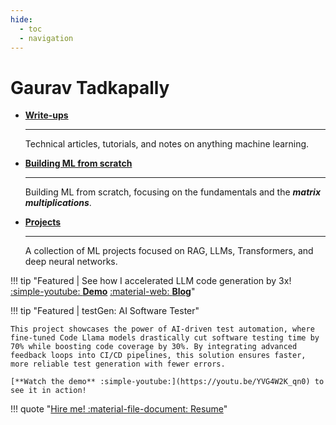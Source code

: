 ```yaml
---
hide:
  - toc
  - navigation
---
```


# **Gaurav Tadkapally**

<div class="grid cards" markdown>

- [__Write-ups__](writeups/index.md)

    ---

    Technical articles, tutorials, and notes on anything machine learning.

- [__Building ML from scratch__](everything-from-scratch/index.md)

    ---

    Building ML from scratch, focusing on the fundamentals and the __*matrix multiplications*__.

- [__Projects__](projects/index.md)

    ---

    A collection of ML projects focused on RAG, LLMs, Transformers, and deep neural networks. 

</div>

!!! tip "Featured | See how I accelerated LLM code generation by 3x! [:simple-youtube: **Demo**](https://youtu.be/U9VHQZDTzo4) [:material-web: **Blog**](writeups/accelerating-code-llms/index.md)" 

!!! tip "Featured | testGen: AI Software Tester"

    This project showcases the power of AI-driven test automation, where fine-tuned Code Llama models drastically cut software testing time by 70% while boosting code coverage by 30%. By integrating advanced feedback loops into CI/CD pipelines, this solution ensures faster, more reliable test generation with fewer errors. 
    
    [**Watch the demo** :simple-youtube:](https://youtu.be/YVG4W2K_qn0) to see it in action!

!!! quote "[Hire me! :material-file-document: Resume](resume.pdf)"

